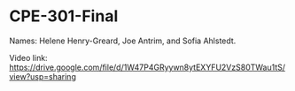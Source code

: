 # CPE-301-Final

Names:
Helene Henry-Greard, Joe Antrim, and Sofia Ahlstedt.

Video link:
https://drive.google.com/file/d/1W47P4GRyywn8ytEXYFU2VzS80TWau1tS/view?usp=sharing 
